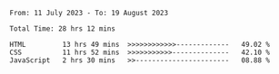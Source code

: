 <!--START_SECTION:waka-->

```all_time
From: 11 July 2023 - To: 19 August 2023

Total Time: 28 hrs 12 mins

HTML         13 hrs 49 mins  >>>>>>>>>>>>-------------   49.02 %
CSS          11 hrs 52 mins  >>>>>>>>>>>--------------   42.10 %
JavaScript   2 hrs 30 mins   >>-----------------------   08.88 %
```

<!--END_SECTION:waka-->
